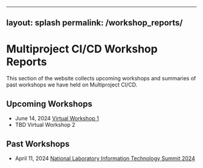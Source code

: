 <!--
  ~ Copyright 2024 Multiproject DevOps Team
  ~
  ~ Licensed under the Apache License, Version 2.0 (the "License");
  ~ you may not use this file except in compliance with the License.
  ~ You may obtain a copy of the License at
  ~
  ~ http://www.apache.org/licenses/LICENSE-2.0
  ~
  ~ Unless required by applicable law or agreed to in writing, software
  ~ distributed under the License is distributed on an "AS IS" BASIS,
  ~ WITHOUT WARRANTIES OR CONDITIONS OF ANY KIND, either express or implied.
  ~ See the License for the specific language governing permissions and
  ~ limitations under the License.
-->

---
layout: splash
permalink: /workshop_reports/
---

# Multiproject CI/CD Workshop Reports

This section of the website collects upcoming workshops and summaries of past
workshops we have held on Multiproject CI/CD.

## Upcoming Workshops

- June 14, 2024 [Virtual Workshop 1](/workshop_reports/virtual_workshop1/)
- TBD Virtual Workshop 2

## Past Workshops

- April 11, 2024 [National Laboratory Information Technology Summit 2024](workshop_reports/nlit2024)